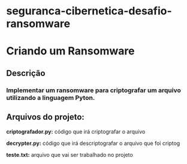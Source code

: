 # seguranca-cibernetica-desafio-ransomware

# Criando um Ransomware


## Descrição
### Implementar um ransomware para criptografar um arquivo utilizando a linguagem Pyton.


## Arquivos do projeto:

**criptografador.py:** código que irá criptografar o arquivo

**decrypter.py:** código que irá descriptografar o arquivo que foi criptog

**teste.txt:** arquivo que vai ser trabalhado no projeto
